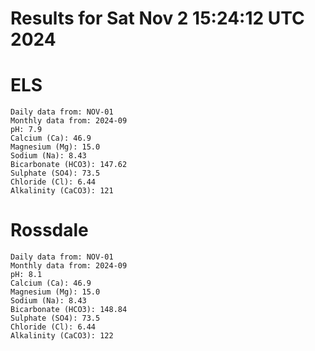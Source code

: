 # Results for Sat Nov  2 15:24:12 UTC 2024
# ELS
```
Daily data from: NOV-01
Monthly data from: 2024-09
pH: 7.9
Calcium (Ca): 46.9
Magnesium (Mg): 15.0
Sodium (Na): 8.43
Bicarbonate (HCO3): 147.62
Sulphate (SO4): 73.5
Chloride (Cl): 6.44
Alkalinity (CaCO3): 121
```
# Rossdale
```
Daily data from: NOV-01
Monthly data from: 2024-09
pH: 8.1
Calcium (Ca): 46.9
Magnesium (Mg): 15.0
Sodium (Na): 8.43
Bicarbonate (HCO3): 148.84
Sulphate (SO4): 73.5
Chloride (Cl): 6.44
Alkalinity (CaCO3): 122
```
